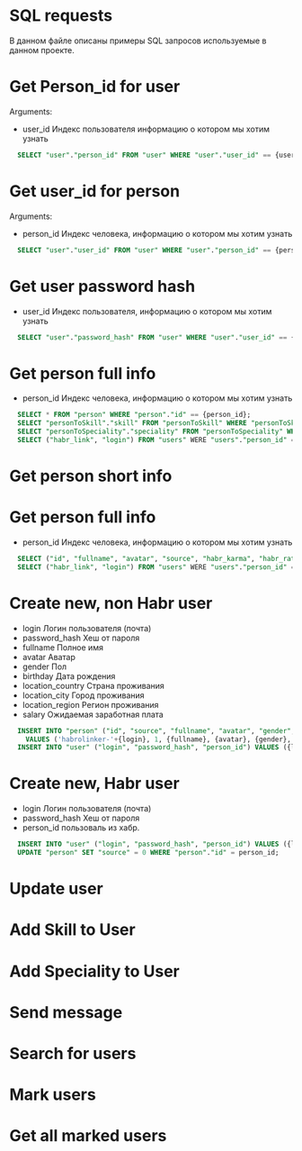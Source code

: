 # SQL requests
В данном файле описаны примеры SQL запросов используемые в данном проекте.

# Get Person_id for user
Arguments:
  - user_id Индекс пользователя информацию о котором мы хотим узнать
```sql
  SELECT "user"."person_id" FROM "user" WHERE "user"."user_id" == {user_id};
```
# Get user_id for person
Arguments:
  - person_id Индекс человека, информацию о котором мы хотим узнать
```sql
  SELECT "user"."user_id" FROM "user" WHERE "user"."person_id" == {person_id};
```
# Get user password hash
  - user_id Индекс пользователя, информацию о котором мы хотим узнать
```sql
  SELECT "user"."password_hash" FROM "user" WHERE "user"."user_id" == {user_id};
```
# Get person full info
  - person_id Индекс человека, информацию о котором мы хотим узнать
```sql
  SELECT * FROM "person" WHERE "person"."id" == {person_id};
  SELECT "personToSkill"."skill" FROM "personToSkill" WHERE "personToSkill"."person_id" == {person_id};
  SELECT "personToSpeciality"."speciality" FROM "personToSpeciality" WHERE "personToSpeciality"."person_id" == {person_id};
  SELECT ("habr_link", "login") FROM "users" WERE "users"."person_id" == {person_id}; 
```
# Get person short info
# Get person full info
  - person_id Индекс человека, информацию о котором мы хотим узнать
```sql
  SELECT ("id", "fullname", "avatar", "source", "habr_karma", "habr_rating") FROM "person" WHERE "person"."id" == {person_id};
  SELECT ("habr_link", "login") FROM "users" WERE "users"."person_id" == {person_id}; 
```
# Create new, non Habr user
  - login Логин пользователя (почта)
  - password_hash Хеш от пароля
  - fullname Полное имя
  - avatar Аватар
  - gender Пол
  - birthday Дата рождения
  - location_country Страна проживания
  - location_city Город проживания
  - location_region Регион проживания
  - salary Ожидаемая заработная плата
```sql
  INSERT INTO "person" ("id", "source", "fullname", "avatar", "gender", "birthday", "location_country", "location_city", "location_region", "salary", "habr_karma", "habr_rating")
    VALUES ('habrolinker-'+{login}, 1, {fullname}, {avatar}, {gender}, {birthday}, {location_country}, {location_city}, {location_region}, {salary}, 0, 0);
  INSERT INTO "user" ("login", "password_hash", "person_id") VALUES ({login}, {password_hash}, 'habrolinker-'+{login});
```
# Create new, Habr user
  - login Логин пользователя (почта)
  - password_hash Хеш от пароля
  - person_id пользоваль из хабр.
```sql
  INSERT INTO "user" ("login", "password_hash", "person_id") VALUES ({login}, {password_hash}, {person_id});
  UPDATE "person" SET "source" = 0 WHERE "person"."id" = person_id;
```
 
# Update user
# Add Skill to User
# Add Speciality to User
# Send message
# Search for users
# Mark users
# Get all marked users
